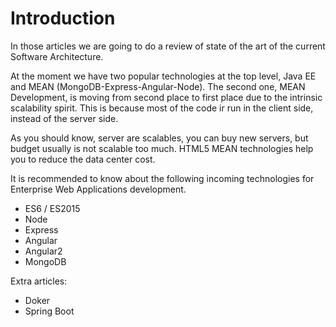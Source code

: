 
# Introduction



In those articles we are going to do a review of state of the art of the current Software Architecture.

At the moment we have two popular technologies at the top level, Java EE and MEAN (MongoDB-Express-Angular-Node). The second one, MEAN Development, is moving from second place to first place due to the intrinsic scalability spirit. This is because most of the code ir run in the client side, instead of the server side. 

As you should know, server are scalables, you can buy new servers, but budget usually is not scalable too much. HTML5 MEAN technologies help you to reduce the data center cost.

It is recommended to know about the following incoming technologies for Enterprise Web Applications development.

- ES6 / ES2015
- Node
- Express
- Angular
- Angular2
- MongoDB


Extra articles:
- Doker
- Spring Boot



